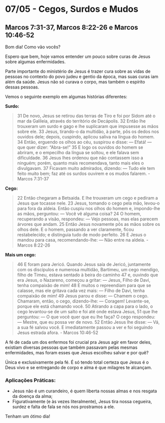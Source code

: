 # 07/05 - Cegos, Surdos e Mudos

## Marcos 7:31-37, Marcos 8:22-26 e Marcos 10:46-52

Bom dia! Como vão vocês? 

Espero que bem, hoje vamos entender um pouco sobre curas de Jesus sobre algumas enfermidades.

Parte importante do ministério de Jesus é trazer cura sobre as vidas de pessoas no contexto do povo judeu e gentio da época, mas suas curas iam além da saúde. Jesus não só curava o corpo, mas também o espírito dessas pessoas.

Vemos o seguinte exemplo em algumas histórias diferentes:

**Surdo:**

> 31 De novo, Jesus se retirou das terras de Tiro e foi por Sidom até o mar da Galileia, através do território de Decápolis. 32 Então lhe trouxeram um surdo e gago e lhe suplicaram que impusesse as mãos sobre ele. 33 Jesus, tirando-o da multidão, à parte, pôs os dedos nos ouvidos dele; depois, cuspindo, aplicou saliva na língua do homem. 34 Então, erguendo os olhos ao céu, suspirou e disse: — Efatá! — que quer dizer: “Abra-se!” 35 E logo os ouvidos do homem se abriram, e o empecilho da língua se soltou, e ele falava sem dificuldade. 36 Jesus lhes ordenou que não contassem isso a ninguém; porém, quanto mais recomendava, tanto mais eles o divulgavam. 37 Ficavam muito admirados, dizendo: — Tudo ele tem feito muito bem; faz até os surdos ouvirem e os mudos falarem. - Marcos 7:31-37
> 

**Cego:**

> 22 Então chegaram a Betsaida. E lhe trouxeram um cego e pediram a Jesus que tocasse nele. 23 Jesus, tomando o cego pela mão, levou-o para fora da aldeia. Então cuspiu nos olhos do homem e, impondo-lhe as mãos, perguntou: — Você vê alguma coisa? 24 O homem, recuperando a visão, respondeu: — Vejo pessoas, mas elas parecem árvores que andam. 25 Então Jesus novamente pôs as mãos sobre os olhos dele. E o homem, passando a ver claramente, ficou restabelecido; e distinguia tudo de modo perfeito. 26 E Jesus o mandou para casa, recomendando-lhe: — Não entre na aldeia. - Marcos 8:22-26
> 

**Mais um cego:**

> 46 E foram para Jericó. Quando Jesus saía de Jericó, juntamente com os discípulos e numerosa multidão, Bartimeu, um cego mendigo, filho de Timeu, estava sentado à beira do caminho 47 e, ouvindo que era Jesus, o Nazareno, começou a gritar: — Jesus, Filho de Davi, tenha compaixão de mim! 48 E muitos o repreendiam para que se calasse, mas ele gritava cada vez mais: — Filho de Davi, tenha compaixão de mim! 49 Jesus parou e disse: — Chamem o cego. Chamaram, então, o cego, dizendo-lhe: — Coragem! Levante-se, porque ele está chamando você. 50 Atirando a capa para o lado, o cego levantou-se de um salto e foi até onde estava Jesus, 51 que lhe perguntou: — O que você quer que eu lhe faça? O cego respondeu: — Mestre, que eu possa ver de novo. 52 Então Jesus lhe disse: — Vá, a sua fé salvou você. E imediatamente passou a ver e foi seguindo Jesus estrada afora. - Marcos 10:46-52
> 

A fé de cada um dos enfermos foi crucial pra Jesus agir em favor deles, existiam diversas pessoas que também passavam pelas mesmas enfermidades, mas foram esses que Jesus escolheu salvar e por quê?

Única e exclusivamente pela fé. É só tendo total certeza que Jesus é o Deus vivo e se entregando de corpo e alma é que milagres te alcançam. 

### Aplicações Práticas:

- Jesus não é um curandeiro, é quem liberta nossas almas e nos resgata da doença da alma;
- Figurativamente (e às vezes literalmente), Jesus tira nossa cegueira, surdez e falta de fala se nós nos prostramos a ele.

Tenham um ótimo dia!